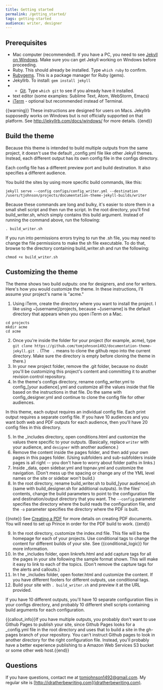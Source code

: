 ```yaml
---
title: Getting started
permalink: /getting_started/
tags: getting-started
audience: writer, designer
---
```


## Prerequisites

* Mac computer (recommended). If you have a PC, you need to see [Jekyll on Windows](http://jekyllrb.com/docs/windows/). Make sure you can get Jekyll working on Windows before proceeding.
* Ruby. This should already be installed. Type `which ruby` to confirm. 
* [Rubygems](https://rubygems.org/pages/download). This is a package manager for Ruby (gems).
* Jekyllrb. To install: `gem install jekyll`
* * [Git](http://git-scm.com/download/mac). Type `which git` to see if you already have it installed.
* text editor (some examples: Sublime Text, Atom, WebStorm, Emacs)
* [iTerm](http://iterm.sourceforge.net/) - optional but recommended instead of Terminal. 

{{warning}} These instructions are designed for users on Macs. Jekyllrb supposedly works on Windows but is not officially supported on that platform. See <a href="Jekyll on Windows">http://jekyllrb.com/docs/windows/</a> for more details. {{end}}

## Build the theme

Because this theme is intended to build multiple outputs from the same project, it doesn't use the default _config.yml file like other Jekyll themes. Instead, each different output has its own config file in the configs directory. 

Each config file has a different preview port and build destination. It also specifies a different audience.

You build the sites by using more specific build commands, like this:

```
jekyll serve --config configs/config_writer.yml --destination /users/tjohnson/projects/documentation-theme-jekyll-builds/writer
```
Because these commands are long and bulky, it's easier to store them in a small shell script and then run the script. In the root directory, you'll find build_writer.sh, which simply contains this build argument. Instead of running the command above, run the following:

```
. build_writer.sh
```

If you run into permissions errors trying to run the .sh file, you may need to change the file permissions to make the sh file executable. To do that, browse to the directory containing build_writer.sh and run the following:

```
chmod +x build_writer.sh
```

## Customizing the theme

The theme shows two build outputs: one for designers, and one for writers. Here's how you would customize the theme. In these instructions, I'll assume your project's name is "acme."

1. Using iTerm, create the directory where you want to install the project. I like using ~[username]/projects, because ~[username] is the default directory that appears when you open iTerm on a Mac. 
    
```
cd projects
mkdir acme
cd acme
```
    
2. Once you're inside the folder for your project (for example, acme), type `git clone https://github.com/tomjohnson1492/documentation-theme-jekyll.git .` (The ` .` means to clone the github repo into the current directory. Make sure the directory is empty before cloning the theme in there.)
3. In your new project folder, remove the .git folder, because no doubt you'll be customizing this project's content and committing it to another revision control repository.
4. In the theme's configs directory, rename config_writer.yml to config_[your audience].yml and customize all the values inside that file based on the instructions in that file. Do the same with config_designer.yml and continue to clone the config file for other audiences. 
    
In this theme, each output requires an individual config file. Each print output requires a separate config file. If you have 10 audiences and you want both web and PDF outputs for each audience, then you'll have 20 config files in this directory.

5. In the _includes directory, open conditions.html and customize the values there specific to your outputs. (Basically, replace `writer` with your audience, and `designer` with another audience.)
6. Remove the content inside the pages folder, and then add your own pages in this pages folder. (Using subfolders and sub-subfolders inside pages is all right -- you don't have to worry about folder paths in links.)
7. Inside _data, open sidebar.yml and topnav.yml and customize the navigation. (Don't mess up the spacing or change any of the YML level names or the site or sidebar won't build.)
8. In the root directory, rename build_writer.sh to build_[your audience].sh (same with build_designer.sh for additional outputs). In the files' contents, change the build parameters to point to the configuration file and destination/output directory that you want. The `--config` parameter specifies the directory where the build reads the configuration file, and the `-o` parameter specifies the directory where the PDF is built.
    
{{note}} See <a href="{{ /create_pdf | prepend: site.baseurl }}">Creating a PDF</a> for more details on creating PDF documents. You will need to set up Prince in order for the PDF build to work. {{end}}

9. In the root directory, customize the index.md file. This file will be the homepage for each of your projects. Use conditional tags to change the content for different builds of your site. See {{conditional_logic}} for more information.
10. In the _includes folder, open linkrefs.html and add capture tags for all the pages in your site following the sample format  shown. This will make it easy to link to each of the topics. (Don't remove the capture tags for the alerts and callouts.)
11. In t he _includes folder, open footer.html and customize the content. If you have different footers for different outputs, use conditional tags.
11. Build your site with `. build_writer.sh` and preview it at the URL provided.

If you have 10 different outputs, you'll have 10 separate configuration files in your configs directory, and probably 10 different shell scripts containing build arguments for each configuration.

{{callout_info}}If you have multiple outputs, you probably don't want to use Github Pages to publish your site, since Github Pages looks for a _config.yml file in the root directory and uses that to build a site in the gh-pages branch of your repository. You can't instruct Github pages to look in another directory for the right configuration file. Instead, you'll probably have a better experience publishing to a Amazon Web Services S3 bucket or some other web host.{{end}}

## Questions

If you have questions, contact me at tomjohnson1492@gmail.com. My regular site is [http://idratherbewriting.com](idratherbewriting.com). 




